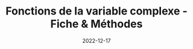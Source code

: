 ---
title: "Fonctions de la variable complexe - Fiche & Méthodes"
collection: documents
permalink: /documents/fonctions-de-la-variable-complexe-fiche-methodes
date: 2022-12-17
overleaf: 'https://www.overleaf.com/read/jvkkwghctkxk'
citation: " "
---